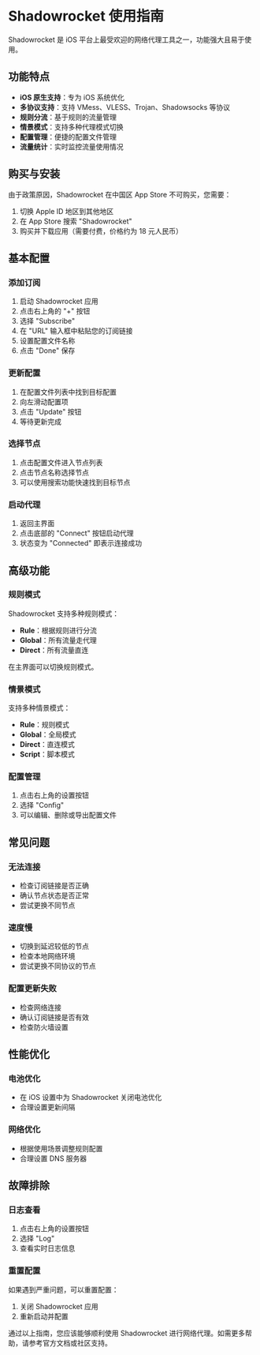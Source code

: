 # Shadowrocket 使用指南

Shadowrocket 是 iOS 平台上最受欢迎的网络代理工具之一，功能强大且易于使用。

## 功能特点

- **iOS 原生支持**：专为 iOS 系统优化
- **多协议支持**：支持 VMess、VLESS、Trojan、Shadowsocks 等协议
- **规则分流**：基于规则的流量管理
- **情景模式**：支持多种代理模式切换
- **配置管理**：便捷的配置文件管理
- **流量统计**：实时监控流量使用情况

## 购买与安装

由于政策原因，Shadowrocket 在中国区 App Store 不可购买，您需要：

1. 切换 Apple ID 地区到其他地区
2. 在 App Store 搜索 "Shadowrocket"
3. 购买并下载应用（需要付费，价格约为 18 元人民币）

## 基本配置

### 添加订阅
1. 启动 Shadowrocket 应用
2. 点击右上角的 "+" 按钮
3. 选择 "Subscribe"
4. 在 "URL" 输入框中粘贴您的订阅链接
5. 设置配置文件名称
6. 点击 "Done" 保存

### 更新配置
1. 在配置文件列表中找到目标配置
2. 向左滑动配置项
3. 点击 "Update" 按钮
4. 等待更新完成

### 选择节点
1. 点击配置文件进入节点列表
2. 点击节点名称选择节点
3. 可以使用搜索功能快速找到目标节点

### 启动代理
1. 返回主界面
2. 点击底部的 "Connect" 按钮启动代理
3. 状态变为 "Connected" 即表示连接成功

## 高级功能

### 规则模式
Shadowrocket 支持多种规则模式：
- **Rule**：根据规则进行分流
- **Global**：所有流量走代理
- **Direct**：所有流量直连

在主界面可以切换规则模式。

### 情景模式
支持多种情景模式：
- **Rule**：规则模式
- **Global**：全局模式
- **Direct**：直连模式
- **Script**：脚本模式

### 配置管理
1. 点击右上角的设置按钮
2. 选择 "Config"
3. 可以编辑、删除或导出配置文件

## 常见问题

### 无法连接
- 检查订阅链接是否正确
- 确认节点状态是否正常
- 尝试更换不同节点

### 速度慢
- 切换到延迟较低的节点
- 检查本地网络环境
- 尝试更换不同协议的节点

### 配置更新失败
- 检查网络连接
- 确认订阅链接是否有效
- 检查防火墙设置

## 性能优化

### 电池优化
- 在 iOS 设置中为 Shadowrocket 关闭电池优化
- 合理设置更新间隔

### 网络优化
- 根据使用场景调整规则配置
- 合理设置 DNS 服务器

## 故障排除

### 日志查看
1. 点击右上角的设置按钮
2. 选择 "Log"
3. 查看实时日志信息

### 重置配置
如果遇到严重问题，可以重置配置：
1. 关闭 Shadowrocket 应用
2. 重新启动并配置

通过以上指南，您应该能够顺利使用 Shadowrocket 进行网络代理。如需更多帮助，请参考官方文档或社区支持。